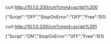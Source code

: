curl http://10.1.0.200/cm?cmnd=script%200

{"Script":"OFF","StopOnError":"OFF","Free":151}

curl http://10.1.0.200/cm?cmnd=script%201

{"Script":"ON","StopOnError":"OFF","Free":151}


